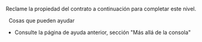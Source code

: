 Reclame la propiedad del contrato a continuación para completar este nivel.

&nbsp;
Cosas que pueden ayudar
* Consulte la página de ayuda anterior, sección "Más allá de la consola"